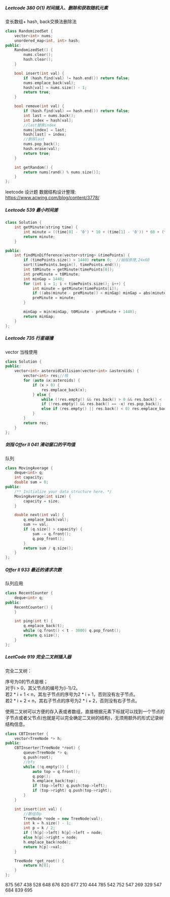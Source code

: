 ##### Leetcode 380  O(1) 时间插入、删除和获取随机元素

变长数组+ hash, back交换法删除法

```C++
class RandomizedSet {
    vector<int> nums;
    unordered_map<int, int> hash;
public:
    RandomizedSet() {
        nums.clear();
        hash.clear();
    }

    bool insert(int val) {
        if (hash.find(val) != hash.end()) return false;
        nums.emplace_back(val);
        hash[val] = nums.size() - 1;
        return true;
    }

    bool remove(int val) {
        if (hash.find(val) == hash.end()) return false;
        int last = nums.back();
        int index = hash[val];
        //last替换index
        nums[index] = last;
        hash[last] = index;
        //删除last
        nums.pop_back();
        hash.erase(val);
        return true;
    }

    int getRandom() {
        return nums[rand() % nums.size()];
    }
};

```

leetcode 设计题 数据结构设计整理: https://www.acwing.com/blog/content/3778/

##### Leetcode 539 最小时间差

```C++
class Solution {
    int getMinute(string time) {
        int minute = ((time[0] - '0') * 10 + (time[1] - '0')) * 60 + (time[3] - '0') * 10 + (time[4] - '0');
        return minute;
    }

public:
    int findMinDifference(vector<string> &timePoints) {
        if (timePoints.size() > 1440) return 0;  //抽屉原理,24x60
        sort(timePoints.begin(), timePoints.end());
        int t0Minute = getMinute(timePoints[0]);
        int preMinute = t0Minute;
        int minGap = 1440;
        for (int i = 1; i < timePoints.size(); i++) {
            int minute = getMinute(timePoints[i]);
            if ((abs(minute - preMinute)) < minGap) minGap = abs(minute - preMinute);
            preMinute = minute;
        }

        minGap = min(minGap, t0Minute - preMinute + 1440);
        return minGap;
    }
};
```

##### Leetcode 735 行星碰撞

vector 当栈使用

```C++
class Solution {
public:
    vector<int> asteroidCollision(vector<int> &asteroids) {
        vector<int> res;//栈
        for (auto &x:asteroids) {
            if (x > 0) {
                res.emplace_back(x);
            } else {
                while (!res.empty() && res.back() > 0 && res.back() < -x) res.pop_back();
                if (!res.empty() && res.back() == -x) res.pop_back();
                else if (res.empty() || res.back() < 0) res.emplace_back(x);
            }
        }
        return res;
    }
};

```

##### 剑指 Offer II 041 滑动窗口的平均值

队列

```C++
class MovingAverage {
    deque<int> q;
    int capacity;
    double sum = 0;
public:
    /** Initialize your data structure here. */
    MovingAverage(int size) {
        capacity = size;
    }

    double next(int val) {
        q.emplace_back(val);
        sum += val;
        if (q.size() > capacity) {
            sum -= q.front();
            q.pop_front();
        }
        return sum / q.size();
    }
};
```
##### Offer II 933 最近的请求次数

队列应用

```C++
class RecentCounter {
    deque<int> q;
public:
    RecentCounter() {
    }

    int ping(int t) {
        q.emplace_back(t);
        while (q.front() < t - 3000) q.pop_front();
        return q.size();
    }
};

```
##### LeetCode 919  完全二叉树插入器

完全二叉树：

序号为0的节点是根；        
对于i > 0，其父节点的编号为(i-1)/2。     
若2 * i + 1 < n，其左子节点的序号为2 * i + 1，否则没有左子节点。     
若2 * i + 2 < n，其右子节点的序号为2 * i + 2，否则没有右子节点。     

使用二叉树可以方便的存入表或者数组，直接根据元素下标就可以找到一个节点的子节点或者父节点(也就是可以完全确定二叉树的结构)，无须用额外的形式记录树结构信息。

```C++
class CBTInserter {
    vector<TreeNode *> h;
public:
    CBTInserter(TreeNode *root) {
        queue<TreeNode *> q;
        q.push(root);
        //bfs
        while (!q.empty()) {
            auto top = q.front();
            q.pop();
            h.emplace_back(top);
            if (top->left) q.push(top->left);
            if (top->right) q.push(top->right);
        }
    }

    int insert(int val) {
        //数组存p
        TreeNode *node = new TreeNode(val);
        int k = h.size() - 1;
        int p = k / 2;
        if (!h[p]->left) h[p]->left = node;
        else h[p]->right = node;
        h.emplace_back(node);
        return h[p]->val;
    }

    TreeNode *get_root() {
        return h[0];
    }
};
```


875   567   438  528  648  676 820 677 210 444  785  542 752 547 269 329  547 684 839  695 
